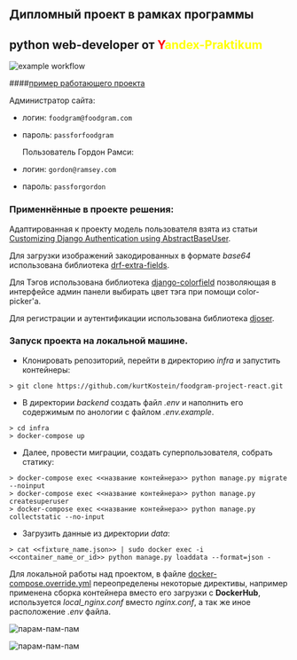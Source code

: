 ## Дипломный проект в рамках программы
## python web-developer от <span style="color:red">Y</span><span style="color:yellow">andex-Praktikum</span>

![example workflow](https://github.com/kurtKostein/foodgram-project-react/actions/workflows/main.yaml/badge.svg)

####[пример работающего проекта](http://62.84.121.130/recipes)

Администратор сайта:

- логин: `foodgram@foodgram.com`
- пароль: `passforfoodgram`


  Пользователь Гордон Рамси:

- логин: `gordon@ramsey.com`
- пароль: `passforgordon`

### Применнённые в проекте решения:
Адаптированная к проекту модель пользователя взята из статьи [Customizing Django Authentication using AbstractBaseUser](https://dev.to/joshwizzy/customizing-django-authentication-using-abstractbaseuser-llg).

Для загрузки изображений закодированных в формате *base64* использована библиотека [drf-extra-fields](https://github.com/Hipo/drf-extra-fields).

Для Тэгов использована библиотека [django-colorfield](https://github.com/fabiocaccamo/django-colorfield) позволяющая в интерфейсе админ панели выбирать цвет тэга при помощи color-picker'a.

Для регистрации и аутентификации использована библиотека [djoser](https://github.com/sunscrapers/djoser).

### Запуск проекта на локальной машине.

- Клонировать репозиторий, перейти в директорию *infra* и запустить контейнеры:
```
> git clone https://github.com/kurtKostein/foodgram-project-react.git
```

- В директории *backend* создать файл _.env_ и наполнить его содержимым по анологии с файлом _.env.example_.
```
> cd infra
> docker-compose up
```
- Далее, провести миграции, создать суперпользователя, собрать статику:
```
> docker-compose exec <<название контейнера>> python manage.py migrate --noinput
> docker-compose exec <<название контейнера>> python manage.py createsuperuser
> docker-compose exec <<название контейнера>> python manage.py collectstatic --no-input  
```
- Загрузить данные из директории *data*:
```
> cat <<fixture_name.json>> | sudo docker exec -i <<container_name_or_id>> python manage.py loaddata --format=json -
```

Для локальной работы над проектом, в файле [docker-compose.override.yml](infra/docker-compose.override.yml) 
переопределены некоторые директивы, например применена сборка контейнера вместо его загрузки 
с **DockerHub**, используется _local_nginx.conf_ вместо _nginx.conf_, а так же иное расположение _.env_ файла.

![парам-пам-пам](https://cs12.pikabu.ru/post_img/big/2020/08/24/3/1598236717197322430.png)


![парам-пам-пам](https://cs12.pikabu.ru/post_img/big/2020/08/24/3/1598236717197322430.png)
